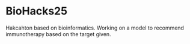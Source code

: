 # BioHacks25
Hakcahton based on bioinformatics. Working on a model to recommend immunotherapy based on the target given.
